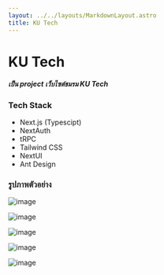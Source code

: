```yaml
---
layout: ../../layouts/MarkdownLayout.astro
title: KU Tech
---
```


# KU Tech

##### เป็น project เว็บไซต์ชมรม KU Tech

### Tech Stack
- Next.js (Typescipt)
- NextAuth
- tRPC
- Tailwind CSS
- NextUI
- Ant Design

### รูปภาพตัวอย่าง

![image](/image/projects/ku-tech/01.png)

![image](/image/projects/ku-tech/02.png)

![image](/image/projects/ku-tech/03.png)

![image](/image/projects/ku-tech/04.png)

![image](/image/projects/ku-tech/05.png)